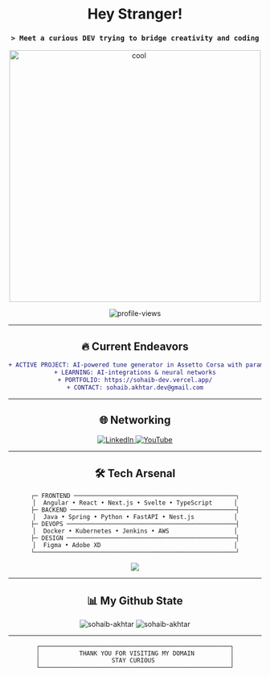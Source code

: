<div align="center">

# Hey Stranger!
### `> Meet a curious DEV trying to bridge creativity and coding`

<img src="https://github.com/user-attachments/assets/c0f81fd3-cf4a-44e7-b63d-282fdb56cc66" alt="cool" width="500"> <br/>

<img src="https://komarev.com/ghpvc/?username=sohaib-akhtar&label=Profile%20views&color=ff00ff&style=for-the-badge" alt="profile-views"/>

</div>

---

<div align="center">

## 🔥 Current Endeavors

</div>

<div align="center">

```diff
+ ACTIVE PROJECT: AI-powered tune generator in Assetto Corsa with param adjusting
+ LEARNING: AI-integrations & neural networks
+ PORTFOLIO: https://sohaib-dev.vercel.app/
+ CONTACT: sohaib.akhtar.dev@gmail.com
```

</div>

<div align="center">

---

<div align="center">

## 🌐 Networking

<a href="https://linkedin.com/in/connoisseur1/" target="_blank">
<img src="https://img.shields.io/badge/LinkedIn-0077B5?style=for-the-badge&logo=linkedin&logoColor=white" alt="LinkedIn"/>
</a>
<a href="https://www.youtube.com/@connoisseur.1" target="_blank">
<img src="https://img.shields.io/badge/YouTube-FF0000?style=for-the-badge&logo=youtube&logoColor=white" alt="YouTube"/>
</a>

</div>

---

<div align="center">

## 🛠️ Tech Arsenal

```
┌─ FRONTEND ─────────────────────────────────────────────┐
│  Angular • React • Next.js • Svelte • TypeScript      │
├─ BACKEND ──────────────────────────────────────────────┤
│  Java • Spring • Python • FastAPI • Nest.js           │
├─ DEVOPS ───────────────────────────────────────────────┤
│  Docker • Kubernetes • Jenkins • AWS                  │
├─ DESIGN ───────────────────────────────────────────────┤
│  Figma • Adobe XD                                     │
└────────────────────────────────────────────────────────┘
```

<p>
<img src="https://skillicons.dev/icons?i=angular,react,nextjs,svelte,typescript,java,spring,python,graphql,docker,kubernetes,jenkins,aws,linux,figma&theme=dark" />
</p>

</div>

---

<div align="center">

## 📊 My Github State

<img src="https://github-readme-stats.vercel.app/api/top-langs?username=sohaib-akhtar&show_icons=true&locale=en&layout=compact&theme=radical&hide_border=true" alt="sohaib-akhtar" />

<img src="https://github-readme-stats.vercel.app/api?username=sohaib-akhtar&show_icons=true&locale=en&theme=radical&hide_border=true" alt="sohaib-akhtar" />

</div>

---

<div align="center">

```
┌─────────────────────────────────────────────────────┐
│           THANK YOU FOR VISITING MY DOMAIN          │
│                    STAY CURIOUS                     │
└─────────────────────────────────────────────────────┘
```

</div>
